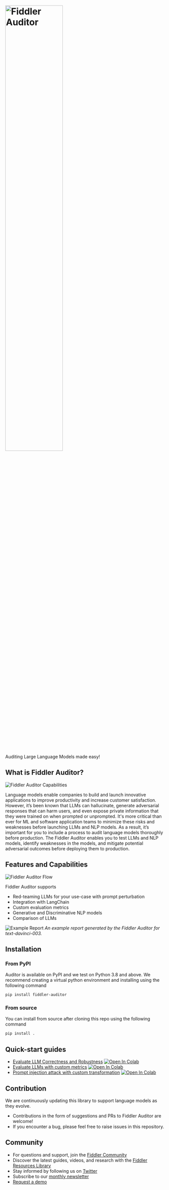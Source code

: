 # <img src="https://github.com/fiddler-labs/fiddler-auditor/blob/main/docs/source/images/fiddler-auditor-logo.png?raw=true" width="60%" alt="Fiddler Auditor">

Auditing Large Language Models made easy!

<!-- [![lint](https://github.com/fiddler-labs/fiddler-auditor/actions/workflows/codelint.yml/badge.svg)](https://github.com/fiddler-labs/fiddler-auditor/actions/workflows/codelint.yml)
[![test](https://github.com/fiddler-labs/fiddler-auditor/actions/workflows/test.yml/badge.svg)](https://github.com/fiddler-labs/fiddler-auditor/actions/workflows/test.yml) -->


## What is Fiddler Auditor?

<div align="left">
    <img src="https://github.com/fiddler-labs/fiddler-auditor/blob/main/docs/source/images/monitoring-generative-ai-models_fiddler-auditor.png?raw=true"
         alt="Fiddler Auditor Capabilities"/>
</div>

Language models enable companies to build and launch innovative applications to improve productivity and increase customer satisfaction. 
However, it’s been known that LLMs can hallucinate, generate adversarial responses that can harm users, and even expose private information that they were trained on when prompted or unprompted. It's more critical than ever for ML and software application teams to minimize these risks and weaknesses before launching LLMs and NLP models. As a result, it’s important for you to include a process to audit language models thoroughly before production.
The Fiddler Auditor enables you to test LLMs and NLP models, identify weaknesses in the models, and mitigate potential adversarial outcomes before deploying them to production.

## Features and Capabilities

<p>
<div align="left">
    <img src="https://github.com/fiddler-labs/fiddler-auditor/blob/main/examples/images/fiddler-auditor-flow.png?raw=true"
         alt="Fiddler Auditor Flow"/>
</div>
</p>

Fiddler Auditor supports

- Red-teaming LLMs for your use-case with prompt perturbation
- Integration with LangChain
- Custom evaluation metrics
- Generative and Discriminative NLP models
- Comparison of LLMs

<p>
<div align="left">
    <img src="https://github.com/fiddler-labs/fiddler-auditor/blob/main/docs/source/images/fiddler-auditor-prompt-evaluation.png?raw=true"
         alt="Example Report"/>
    <em> An example report generated by the Fiddler Auditor for text-davinci-003. </em>
</div>
</p>


## Installation

### From PyPI
Auditor is available on PyPI and we test on Python 3.8 and above. We recommend creating a virtual python environment and installing using the following command

```bash
pip install fiddler-auditor
```

### From source
You can install from source after cloning this repo using the following command

```bash
pip install .
```

## Quick-start guides
- [Evaluate LLM Correctness and Robustness](https://github.com/fiddler-labs/fiddler-auditor/blob/main/examples/LLM_Evaluation.ipynb) [![Open In Colab](https://colab.research.google.com/assets/colab-badge.svg)](https://colab.research.google.com/github/fiddler-labs/fiddler-auditor/blob/main/examples/LLM_Evaluation.ipynb)
- [Evaluate LLMs with custom metrics](https://github.com/fiddler-labs/fiddler-auditor/blob/main/examples/Custom_Evaluation.ipynb) [![Open In Colab](https://colab.research.google.com/assets/colab-badge.svg)](https://colab.research.google.com/github/fiddler-labs/fiddler-auditor/blob/main/examples/Custom_Evaluation.ipynb)
- [Prompt injection attack with custom transformation](https://github.com/fiddler-labs/fiddler-auditor/blob/main/examples/Custom_Transformation.ipynb) [![Open In Colab](https://colab.research.google.com/assets/colab-badge.svg)](https://colab.research.google.com/github/fiddler-labs/fiddler-auditor/blob/main/examples/Custom_Transformation.ipynb)


## Contribution
We are continuously updating this library to support language models as they evolve. 

- Contributions in the form of suggestions and PRs to Fiddler Auditor are welcome!
- If you encounter a bug, please feel free to raise issues in this repository.

## Community
- For questions and support, join the [Fiddler Community](https://www.fiddler.ai/slackinvite)
- Discover the latest guides, videos, and research with the [Fiddler Resources Library](https://www.fiddler.ai/resources)
- Stay informed by following us on [Twitter](https://twitter.com/fiddlerlabs)
- Subscribe to our [monthly newsletter](https://www.fiddler.ai/blog#subscribe)
- [Request a demo](https://www.fiddler.ai/demo)
